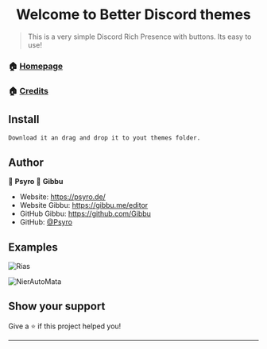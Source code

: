 <h1 align="center">Welcome to Better Discord themes </h1>
<p>
  </a>
  </a>
  </a>
  <a href="#" target="_blank">
  </a>
</p>

> This is a very simple Discord Rich Presence with buttons. Its easy to use!

### 🏠 [Homepage](https://psyro.de/)

### 🏠 [Credits](https://gibbu.me/editor/)

## Install

```sh
Download it an drag and drop it to yout themes folder.
```

## Author

👤 **Psyro**
👤 **Gibbu**

* Website: https://psyro.de/
* Website Gibbu: https://gibbu.me/editor
* GitHub Gibbu: https://github.com/Gibbu
* GitHub: [@Psyro](https://github.com/psyro770)


## Examples

![Rias](https://cdn.psyro.de/attachments/unknown.png)

![NierAutoMata](https://cdn.psyro.de/attachments/nier.png)


## Show your support

Give a ⭐️ if this project helped you!

***
